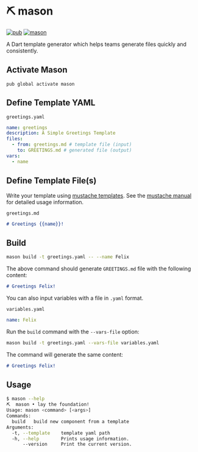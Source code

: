 # ⛏️ mason

[![pub](https://img.shields.io/pub/v/mason.svg)](https://pub.dev/packages/mason)
[![mason](https://github.com/felangel/mason/workflows/mason/badge.svg?branch=master)](https://github.com/felangel/mason/actions)

A Dart template generator which helps teams generate files quickly and consistently.

## Activate Mason

`pub global activate mason`

## Define Template YAML

`greetings.yaml`

```yaml
name: greetings
description: A Simple Greetings Template
files:
  - from: greetings.md # template file (input)
    to: GREETINGS.md # generated file (output)
vars:
  - name
```

## Define Template File(s)

Write your template using [mustache templates](https://mustache.github.io/). See the [mustache manual](http://mustache.github.com/mustache.5.html) for detailed usage information.

`greetings.md`

```md
# Greetings {{name}}!
```

## Build

```sh
mason build -t greetings.yaml -- --name Felix
```

The above command should generate `GREETINGS.md` file with the following content:

```md
# Greetings Felix!
```

You can also input variables with a file in `.yaml` format.

`variables.yaml`

```yaml
name: Felix
```

Run the `build` command with the `--vars-file` option:

```sh
mason build -t greetings.yaml --vars-file variables.yaml
```

The command will generate the same content:

```md
# Greetings Felix!
```

## Usage

```sh
$ mason --help
⛏️  mason • lay the foundation!
Usage: mason <command> [<args>]
Commands:
  build   build new component from a template
Arguments:
  -t, --template    template yaml path
  -h, --help        Prints usage information.
      --version     Print the current version.
```
